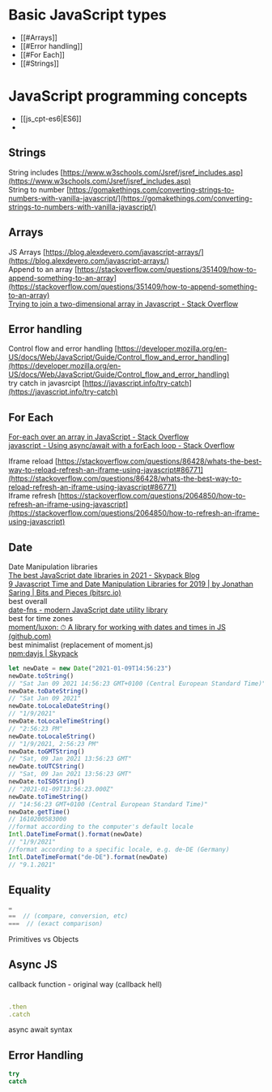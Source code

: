 # Basic JavaScript types

- [[#Arrays]]
- [[#Error handling]]
- [[#For Each]]
- [[#Strings]]

# JavaScript programming concepts

- [[js_cpt-es6|ES6]]
- 

## Strings

  
String includes [https://www.w3schools.com/Jsref/jsref_includes.asp](https://www.w3schools.com/Jsref/jsref_includes.asp)  
String to number [https://gomakethings.com/converting-strings-to-numbers-with-vanilla-javascript/](https://gomakethings.com/converting-strings-to-numbers-with-vanilla-javascript/)  
  

## Arrays

  
JS Arrays [https://blog.alexdevero.com/javascript-arrays/](https://blog.alexdevero.com/javascript-arrays/)  
Append to an array [https://stackoverflow.com/questions/351409/how-to-append-something-to-an-array](https://stackoverflow.com/questions/351409/how-to-append-something-to-an-array)  
[Trying to join a two-dimensional array in Javascript - Stack Overflow](https://stackoverflow.com/questions/2016143/trying-to-join-a-two-dimensional-array-in-javascript)  
  

## Error handling

  
Control flow and error handling [https://developer.mozilla.org/en-US/docs/Web/JavaScript/Guide/Control_flow_and_error_handling](https://developer.mozilla.org/en-US/docs/Web/JavaScript/Guide/Control_flow_and_error_handling)  
try catch in javasrcipt [https://javascript.info/try-catch](https://javascript.info/try-catch)  
  

## For Each

  
[For-each over an array in JavaScript - Stack Overflow](https://stackoverflow.com/questions/9329446/for-each-over-an-array-in-javascript)  
[javascript - Using async/await with a forEach loop - Stack Overflow](https://stackoverflow.com/questions/37576685/using-async-await-with-a-foreach-loop)  
  
  
Iframe reload [https://stackoverflow.com/questions/86428/whats-the-best-way-to-reload-refresh-an-iframe-using-javascript#86771](https://stackoverflow.com/questions/86428/whats-the-best-way-to-reload-refresh-an-iframe-using-javascript#86771)  
Iframe refresh [https://stackoverflow.com/questions/2064850/how-to-refresh-an-iframe-using-javascript](https://stackoverflow.com/questions/2064850/how-to-refresh-an-iframe-using-javascript)  
  
## Date

Date Manipulation libraries  
[The best JavaScript date libraries in 2021 - Skypack Blog](https://www.skypack.dev/blog/2021/02/the-best-javascript-date-libraries/)  
[9 Javascript Time and Date Manipulation Libraries for 2019 | by Jonathan Saring | Bits and Pieces (bitsrc.io)](https://blog.bitsrc.io/9-javascript-date-time-libraries-for-2018-12d82f37872d)  
best overall  
[date-fns - modern JavaScript date utility library](https://date-fns.org/)  
best for time zones  
[moment/luxon: ⏱ A library for working with dates and times in JS (github.com)](https://github.com/moment/luxon)  
best minimalist (replacement of moment.js)  
[npm:dayjs | Skypack](https://www.skypack.dev/view/dayjs)

```javascript
let newDate = new Date("2021-01-09T14:56:23")  
newDate.toString()  
// "Sat Jan 09 2021 14:56:23 GMT+0100 (Central European Standard Time)"  
newDate.toDateString()  
// "Sat Jan 09 2021"  
newDate.toLocaleDateString()  
// "1/9/2021"  
newDate.toLocaleTimeString()  
// "2:56:23 PM"  
newDate.toLocaleString()  
// "1/9/2021, 2:56:23 PM"  
newDate.toGMTString()  
// "Sat, 09 Jan 2021 13:56:23 GMT"  
newDate.toUTCString()  
// "Sat, 09 Jan 2021 13:56:23 GMT"  
newDate.toISOString()  
// "2021-01-09T13:56:23.000Z"  
newDate.toTimeString()  
// "14:56:23 GMT+0100 (Central European Standard Time)"  
newDate.getTime()  
// 1610200583000  
//format according to the computer's default locale  
Intl.DateTimeFormat().format(newDate)  
// "1/9/2021"  
//format according to a specific locale, e.g. de-DE (Germany)  
Intl.DateTimeFormat("de-DE").format(newDate)  
// "9.1.2021"

```




## Equality



```javascript
=  
==  // (compare, conversion, etc)  
===  // (exact comparison)  
```


  

  
Primitives vs Objects  
  

## Async JS

  
callback function - original way (callback hell)  


```javascript
  
.then  
.catch  
```



  
async await syntax  

  

## Error Handling


```javascript
try  
catch  

```

  
  
  
